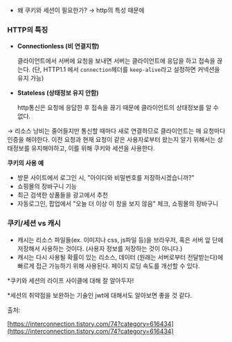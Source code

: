 - 왜 쿠키와 세션이 필요한가? → http의 특성 때문에

### HTTP의 특징

- **Connectionless (비 연결지향)**

    클라이언트에서 서버에 요청을 보내면 서버는 클라이언트에 응답을 하고 접속을 끊는다. (단, HTTP1.1 에서 `connection`헤더를 `keep-alive`라고 설정하면 커넥션을 유지 가능)

- **Stateless (상태정보 유지 안함)**

    http통신은 요청에 응답한 후 접속을 끊기 때문에 클라이언트의 상태정보를 알 수 없다.

→ 리소스 낭비는 줄어들지만 통신할 때마다 새로 연결하므로 클라이언트는 매 요청마다 인증을 해야한다. 이전 요청과 현재 요청이 같은 사용자로부터 왔는지 알기 위해서는 상태정보를 유지해야하고, 이를 위해 쿠키와 세션을 사용한다.

**쿠키의 사용 예**

- 방문 사이트에서 로그인 시, "아이디와 비밀번호를 저장하시겠습니까?"
- 쇼핑몰의 장바구니 기능
- 최근 검색한 상품들을 광고에서 추천
- 자동로그인, 팝업에서 "오늘 더 이상 이 창을 보지 않음" 체크, 쇼핑몰의 장바구니

### 쿠키/세션 vs 캐시

- 캐시는 리소스 파일들(ex. 이미지나 css, js파일 등)을 브라우저, 혹은 서버 앞 단에 저장해서 사용하는 것이다. (사용자 정보를 저장하는 것이 아니다.)
- 캐시는 다시 사용될 확률이 있는 리소스, 데이터 (원래는 서버로부터 전달받는다)에 빠르게 접근 가능하기 위해 사용된다. 페이지 로딩 속도를 개선할 수 있다.

*쿠키와 세션의 라이프 사이클에 대해 잘 알아두자!

*세션의 취약점을 보완하는 기술인 jwt에 대해서도 알아보면 좋을 것 같다.

출처:

[https://interconnection.tistory.com/74?category=616434](https://interconnection.tistory.com/74?category=616434)